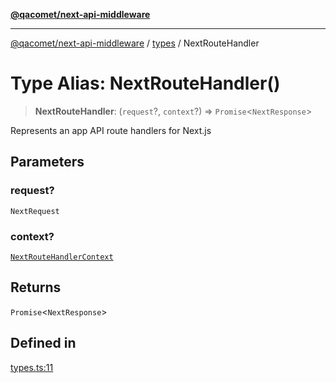 [**@qacomet/next-api-middleware**](../../README.md)

***

[@qacomet/next-api-middleware](../../modules.md) / [types](../README.md) / NextRouteHandler

# Type Alias: NextRouteHandler()

> **NextRouteHandler**: (`request`?, `context`?) => `Promise`\<`NextResponse`\>

Represents an app API route handlers for Next.js

## Parameters

### request?

`NextRequest`

### context?

[`NextRouteHandlerContext`](NextRouteHandlerContext.md)

## Returns

`Promise`\<`NextResponse`\>

## Defined in

[types.ts:11](https://github.com/QAComet/next-api-middleware/blob/3366b8d2adaafc4e5dd18b77dbaa4989c3681903/src/types.ts#L11)
